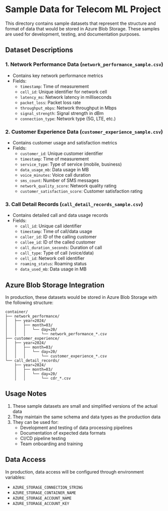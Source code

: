 # Sample Data for Telecom ML Project

This directory contains sample datasets that represent the structure and format of data that would be stored in Azure Blob Storage. These samples are used for development, testing, and documentation purposes.

## Dataset Descriptions

### 1. Network Performance Data (`network_performance_sample.csv`)
- Contains key network performance metrics
- Fields:
  - `timestamp`: Time of measurement
  - `cell_id`: Unique identifier for network cell
  - `latency_ms`: Network latency in milliseconds
  - `packet_loss`: Packet loss rate
  - `throughput_mbps`: Network throughput in Mbps
  - `signal_strength`: Signal strength in dBm
  - `connection_type`: Network type (5G, LTE, etc.)

### 2. Customer Experience Data (`customer_experience_sample.csv`)
- Contains customer usage and satisfaction metrics
- Fields:
  - `customer_id`: Unique customer identifier
  - `timestamp`: Time of measurement
  - `service_type`: Type of service (mobile, business)
  - `data_usage_mb`: Data usage in MB
  - `voice_minutes`: Voice call duration
  - `sms_count`: Number of SMS messages
  - `network_quality_score`: Network quality rating
  - `customer_satisfaction_score`: Customer satisfaction rating

### 3. Call Detail Records (`call_detail_records_sample.csv`)
- Contains detailed call and data usage records
- Fields:
  - `call_id`: Unique call identifier
  - `timestamp`: Time of call/data usage
  - `caller_id`: ID of the calling customer
  - `callee_id`: ID of the called customer
  - `call_duration_seconds`: Duration of call
  - `call_type`: Type of call (voice/data)
  - `cell_id`: Network cell identifier
  - `roaming_status`: Roaming status
  - `data_used_mb`: Data usage in MB

## Azure Blob Storage Integration

In production, these datasets would be stored in Azure Blob Storage with the following structure:

```
container/
├── network_performance/
│   ├── year=2024/
│   │   ├── month=03/
│   │   │   └── day=20/
│   │   │       └── network_performance_*.csv
├── customer_experience/
│   ├── year=2024/
│   │   ├── month=03/
│   │   │   └── day=20/
│   │   │       └── customer_experience_*.csv
└── call_detail_records/
    ├── year=2024/
    │   ├── month=03/
    │   │   └── day=20/
    │   │       └── cdr_*.csv
```

## Usage Notes

1. These sample datasets are small and simplified versions of the actual data
2. They maintain the same schema and data types as the production data
3. They can be used for:
   - Development and testing of data processing pipelines
   - Documentation of expected data formats
   - CI/CD pipeline testing
   - Team onboarding and training

## Data Access

In production, data access will be configured through environment variables:
- `AZURE_STORAGE_CONNECTION_STRING`
- `AZURE_STORAGE_CONTAINER_NAME`
- `AZURE_STORAGE_ACCOUNT_NAME`
- `AZURE_STORAGE_ACCOUNT_KEY` 